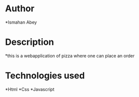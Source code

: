 # Author
*Ismahan Abey

# Description
*this is a webapplication of pizza where one can place an order

# Technologies used
*Html
*Css
*Javascript



